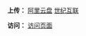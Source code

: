 **上传：** [阿里云盘](https://wqcctgu.herokuapp.com/aliyunpan/%E6%88%91%E7%9A%84%E8%B5%84%E6%BA%90/%E4%B8%8A%E4%BC%A0/)       [世纪互联](https://wqcctgu.herokuapp.com/Onedrive_cn/%E4%B8%8A%E4%BC%A0/) 

**访问：** [访问页面](http://8.129.33.230:5244/%E4%B8%8A%E4%BC%A0)





